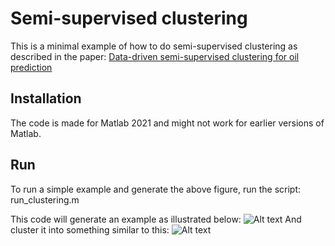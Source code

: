 # Semi-supervised clustering

This is a minimal example of how to do semi-supervised clustering as described in the paper:
[Data-driven semi-supervised clustering for oil prediction](https://www.sciencedirect.com/science/article/pii/S0098300420306543)

## Installation
The code is made for Matlab 2021 and might not work for earlier versions of Matlab. 

## Run
To run a simple example and generate the above figure, run the script: run_clustering.m

This code will generate an example as illustrated below:
![Alt text](figures/fig1.png?raw=true "Input")
And cluster it into something similar to this:
![Alt text](figures/fig2.png?raw=true "Output")
